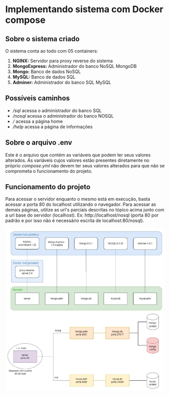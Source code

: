 # Implementando sistema com Docker compose

## Sobre o sistema criado
O sistema conta ao todo com 05 containers:
1. **NGINX:** Servidor para proxy reverse do sistema
2. **MongoExpress:** Administrador do banco NoSQL MongoDB
3. **Mongo:** Banco de dados NoSQL
4. **MySQL:** Banco de dados SQL
5. **Adminer:** Administrador do banco SQL MySQL

## Possíveis caminhos
- */sql* acessa o administrador do banco SQL
- */nosql* acessa o administrador do banco NOSQL
- */* acessa a página home
- */help* acessa a página de informações

## Sobre o arquivo .env
Este é o arquivo que contém as variáveis que podem ter seus valores alterados. As variáveis cujos valores estão presentes diretamente no próprio *compose.yml* não devem ter seus valores alterados para que não se comprometa o funcionamento do projeto.

## Funcionamento do projeto
Para acessar o servidor enquanto o mesmo está em execução, basta acessar a porta 80 do localhost utilizando o navegador. Para acessar as demais páginas, utilize as url's parciais descritas no tópico acima junto com a url base do servidor (localhost). Ex: http://localhost/nosql (porta 80 por padrão e por isso não é necessário escrita de localhost:80/nosql).

![img](pr-server/html/help_page/system.jpg)
